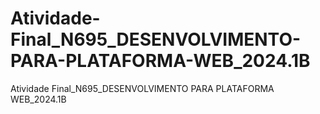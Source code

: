 # Atividade-Final_N695_DESENVOLVIMENTO-PARA-PLATAFORMA-WEB_2024.1B
Atividade Final_N695_DESENVOLVIMENTO PARA PLATAFORMA WEB_2024.1B
